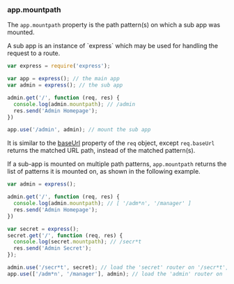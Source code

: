 <h3 id='app.mountpath'>app.mountpath</h3>

The `app.mountpath` property is the path pattern(s) on which a sub app was mounted.

<div class="doc-box doc-info" markdown="1">
  A sub app is an instance of `express` which may be used for handling the request to a route.
</div>

~~~js
var express = require('express');

var app = express(); // the main app
var admin = express(); // the sub app

admin.get('/', function (req, res) {
  console.log(admin.mountpath); // /admin
  res.send('Admin Homepage');
})

app.use('/admin', admin); // mount the sub app
~~~

It is similar to the [baseUrl](#req.baseUrl) property of the `req` object, except `req.baseUrl` returns the matched URL path, instead of the matched pattern(s).

If a sub-app is mounted on multiple path patterns, `app.mountpath` returns the list of patterns it is mounted on, as shown in the following example. 

~~~js
var admin = express();

admin.get('/', function (req, res) {
  console.log(admin.mountpath); // [ '/adm*n', '/manager' ]
  res.send('Admin Homepage');
})

var secret = express();
secret.get('/', function (req, res) {
  console.log(secret.mountpath); // /secr*t
  res.send('Admin Secret');
});

admin.use('/secr*t', secret); // load the 'secret' router on '/secr*t', on the 'admin' sub app
app.use(['/adm*n', '/manager'], admin); // load the 'admin' router on '/adm*n' and '/manager', on the parent app
~~~
